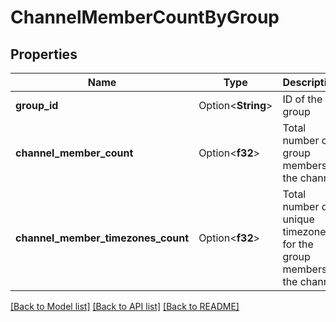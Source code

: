 # ChannelMemberCountByGroup

## Properties

Name | Type | Description | Notes
------------ | ------------- | ------------- | -------------
**group_id** | Option<**String**> | ID of the group | [optional]
**channel_member_count** | Option<**f32**> | Total number of group members in the channel | [optional]
**channel_member_timezones_count** | Option<**f32**> | Total number of unique timezones for the group members in the channel | [optional]

[[Back to Model list]](../README.md#documentation-for-models) [[Back to API list]](../README.md#documentation-for-api-endpoints) [[Back to README]](../README.md)


